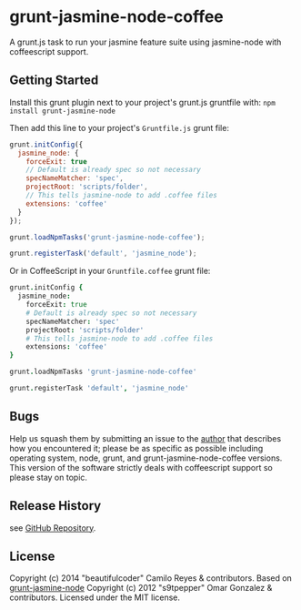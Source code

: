 # grunt-jasmine-node-coffee

A grunt.js task to run your jasmine feature suite using jasmine-node with coffeescript support.

## Getting Started
Install this grunt plugin next to your project's grunt.js gruntfile with: `npm install grunt-jasmine-node`

Then add this line to your project's `Gruntfile.js` grunt file:

```javascript
grunt.initConfig({
  jasmine_node: {
    forceExit: true
    // Default is already spec so not necessary
    specNameMatcher: 'spec',
    projectRoot: 'scripts/folder',
    // This tells jasmine-node to add .coffee files
    extensions: 'coffee'
  }
});

grunt.loadNpmTasks('grunt-jasmine-node-coffee');

grunt.registerTask('default', 'jasmine_node');
```

Or in CoffeeScript in your `Gruntfile.coffee` grunt file:
```coffeescript
grunt.initConfig {
  jasmine_node:
    forceExit: true
    # Default is already spec so not necessary
    specNameMatcher: 'spec'
    projectRoot: 'scripts/folder'
    # This tells jasmine-node to add .coffee files
    extensions: 'coffee'
}

grunt.loadNpmTasks 'grunt-jasmine-node-coffee'

grunt.registerTask 'default', 'jasmine_node'
```

## Bugs

Help us squash them by submitting an issue to the [author](https://github.com/beautifulcoder) that describes how you encountered it; please be as specific as possible including operating system, node, grunt, and grunt-jasmine-node-coffee versions. This version of the software strictly deals with coffeescript support so please stay on topic.

## Release History

see [GitHub Repository](https://github.com/beautifulcoder/grunt-jasmine-node-coffee).

## License
Copyright (c) 2014 "beautifulcoder" Camilo Reyes & contributors. Based on [grunt-jasmine-node](https://github.com/jasmine-contrib/grunt-jasmine-node) Copyright (c) 2012 "s9tpepper" Omar Gonzalez & contributors.
Licensed under the MIT license.
